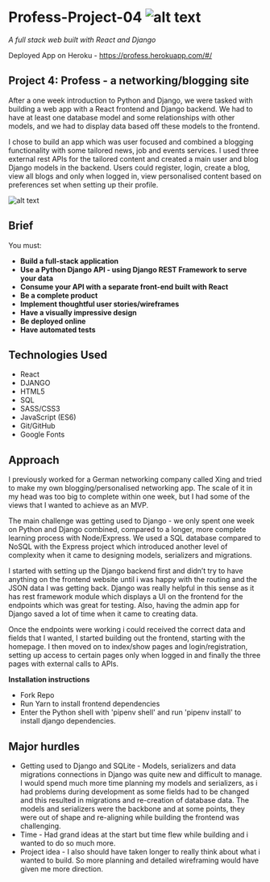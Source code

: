 # Profess-Project-04 ![alt text](https://miro.medium.com/fit/c/50/50/1*HDIDs6Iq0bW-2qeYXqjp9w.png "GA logo")

*A full stack web built with React and Django*

Deployed App on Heroku - https://profess.herokuapp.com/#/

## Project 4: Profess - a networking/blogging site

After a one week introduction to Python and Django, we were tasked with building a web app with a React frontend and Django backend. We had to have at least one database model and some relationships with other models, and we had to display data based off these models to the frontend. 

I chose to build an app which was user focused and combined a blogging functionality with some tailored news, job and events services. I used three external rest APIs for the tailored content and created a main user and blog Django models in the backend. Users could register, login, create a blog, view all blogs and only when logged in, view personalised content based on preferences set when setting up their profile. 

![alt text](https://i.imgur.com/TbzTFLW.png "Project Homepage")

## Brief

You must:

* **Build a full-stack application** 
* **Use a Python Django API - using Django REST Framework to serve your data**
* **Consume your API with a separate front-end built with React** 
* **Be a complete product** 
* **Implement thoughtful user stories/wireframes** 
* **Have a visually impressive design** 
* **Be deployed online** 
* **Have automated tests** 

## Technologies Used

* React
* DJANGO
* HTML5
* SQL
* SASS/CSS3
* JavaScript (ES6)
* Git/GitHub
* Google Fonts

## Approach

I previously worked for a German networking company called Xing and tried to make my own blogging/personalised networking app. The scale of it in my head was too big to complete within one week, but I had some of the views that I wanted to achieve as an MVP. 

The main challenge was getting used to Django - we only spent one week on Python and Django combined, compared to a longer, more complete learning process with Node/Express. We used a SQL database compared to NoSQL with the Express project which introduced another level of complexity when it came to designing models, serializers and migrations. 

I started with setting up the Django backend first and didn’t try to have anything on the frontend website until i was happy with the routing and the JSON data I was getting back. Django was really helpful in this sense as it has rest framework module which displays a UI on the frontend for the endpoints which was great for testing. Also, having the admin app for Django saved a lot of time when it came to creating data.

Once the endpoints were working i could received the correct data and fields that I wanted, I started building out the frontend, starting with the homepage. I then moved on to index/show pages and login/registration, setting up access to certain pages only when logged in and finally the three pages with external calls to APIs.

**Installation instructions**

* Fork Repo
* Run Yarn to install frontend dependencies
* Enter the Python shell with 'pipenv shell' and run 'pipenv install' to install django dependencies.

## Major hurdles

* Getting used to Django and SQLite - Models, serializers and data migrations connections in Django was quite new and difficult to manage. I would spend much more time planning my models and serializers, as i had problems during development as some fields had to be changed and this resulted in migrations and re-creation of database data. The models and serializers were the backbone and at some points, they were out of shape and re-aligning while building the frontend was challenging.
* Time - Had grand ideas at the start but time flew while building and i wanted to do so much more.
* Project idea - I also should have taken longer to really think about what i wanted to build. So more planning and detailed wireframing would have given me more direction.
